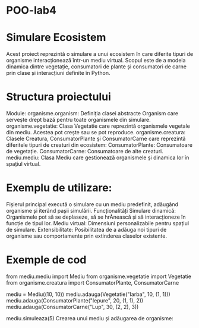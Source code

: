 # POO-lab4
# Simulare Ecosistem

Acest proiect reprezintă o simulare a unui ecosistem în care diferite tipuri de organisme interacționează într-un mediu virtual. Scopul este de a modela dinamica dintre vegetație, consumatori de plante și consumatori de carne prin clase și interacțiuni definite în Python.

# Structura proiectului

Module:
organisme.organism:
Definiția clasei abstracte Organism care servește drept bază pentru toate organismele din simulare.
organisme.vegetatie:
Clasa Vegetatie care reprezintă organismele vegetale din mediu. Acestea pot crește sau se pot reproduce.
organisme.creatura:
Clasele Creatura, ConsumatorPlante și ConsumatorCarne care reprezintă diferitele tipuri de creaturi din ecosistem:
ConsumatorPlante: Consumatoare de vegetație.
ConsumatorCarne: Consumatoare de alte creaturi.
mediu.mediu:
Clasa Mediu care gestionează organismele și dinamica lor în spațiul virtual.
# Exemplu de utilizare:
Fișierul principal execută o simulare cu un mediu predefinit, adăugând organisme și iterând pașii simulării.
Funcționalități
Simulare dinamică:
Organismele pot să se deplaseze, să se hrĂnească și să interacționeze în funcție de tipul lor.
Mediu virtual:
Dimensiuni personalizabile pentru spațiul de simulare.
Extensibilitate:
Posibilitatea de a adăuga noi tipuri de organisme sau comportamente prin extinderea claselor existente.
# Exemple de cod
from mediu.mediu import Mediu
from organisme.vegetatie import Vegetatie
from organisme.creatura import ConsumatorPlante, ConsumatorCarne

mediu = Mediu((10, 10))
mediu.adauga(Vegetatie("Iarba", 10, (1, 1)))
mediu.adauga(ConsumatorPlante("Iepure", 20, (1, 1), 2))
mediu.adauga(ConsumatorCarne("Lup", 30, (2, 2), 3))

mediu.simuleaza(5)
Crearea unui mediu și adăugarea de organisme:
